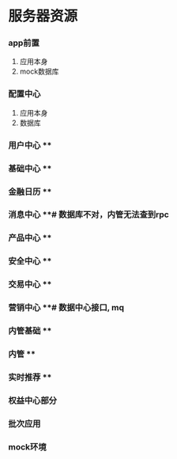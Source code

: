 # 服务器资源

### app前置

1. 应用本身
2. mock数据库



### 配置中心

1. 应用本身
2. 数据库


### 用户中心 **
### 基础中心 **
### 金融日历 **
### 消息中心 **#  数据库不对，内管无法查到rpc
### 产品中心 **
### 安全中心 **
### 交易中心 **
### 营销中心 **#  数据中心接口, mq
### 内管基础 **
### 内管 **

### 实时推荐 **


### 权益中心部分
### 批次应用


### mock环境








